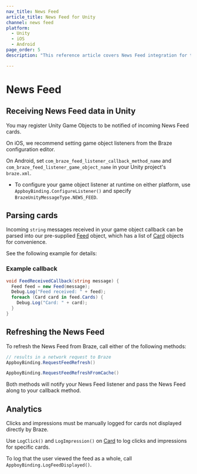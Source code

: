 ```yaml
---
nav_title: News Feed
article_title: News Feed for Unity
channel: news feed
platform: 
  - Unity
  - iOS
  - Android
page_order: 5
description: "This reference article covers News Feed integration for the Unity platform."

---
```


# News Feed

## Receiving News Feed data in Unity

You may register Unity Game Objects to be notified of incoming News Feed cards. 

On iOS, we recommend setting game object listeners from the Braze configuration editor.

On Android, set `com_braze_feed_listener_callback_method_name` and `com_braze_feed_listener_game_object_name` in your Unity project's `braze.xml`.

- To configure your game object listener at runtime on either platform, use `AppboyBinding.ConfigureListener()` and specify `BrazeUnityMessageType.NEWS_FEED`.

## Parsing cards

Incoming `string` messages received in your game object callback can be parsed into our pre-supplied [Feed][11] object, which has a list of [Card][12] objects for convenience.

See the following example for details:

### Example callback

```csharp
void FeedReceivedCallback(string message) {
  Feed feed = new Feed(message);
  Debug.Log("Feed received: " + feed);
  foreach (Card card in feed.Cards) {
    Debug.Log("Card: " + card);
  }
}
```

## Refreshing the News Feed

To refresh the News Feed from Braze, call either of the following methods:

```csharp
// results in a network request to Braze
AppboyBinding.RequestFeedRefresh()

AppboyBinding.RequestFeedRefreshFromCache()
```

Both methods will notify your News Feed listener and pass the News Feed along to your callback method.

## Analytics

Clicks and impressions must be manually logged for cards not displayed directly by Braze.

Use `LogClick()` and `LogImpression()` on [Card][12] to log clicks and impressions for specific cards.

To log that the user viewed the feed as a whole, call `AppboyBinding.LogFeedDisplayed()`.

[11]: https://github.com/Appboy/appboy-unity-sdk/blob/master/Assets/Plugins/Appboy/models/Feed.cs
[12]: https://github.com/Appboy/appboy-unity-sdk/blob/master/Assets/Plugins/Appboy/models/Cards/Card.cs
